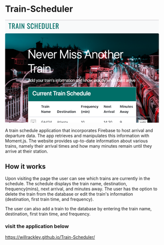 # Train-Scheduler

![Landing Page](assets/images/train.png)

A train schedule application that incorporates Firebase to host arrival and departure data. The app retrieves and manipulates this information with Moment.js. The website provides up-to-date information about various trains, namely their arrival times and how many minutes remain until they arrive at their station.

## How it works 

Upon visiting the page the user can see which trains are currently in the schedule. The schedule displays the train name, destination, frequency(mins), next arrival, and minutes away. The user has the option to delete the train from the database or edit the train's information (destination, first train time, and frequency).

The user can also add a train to the database by entering the train name, destination, first train time, and frequency.

### visit the application below
https://willrackley.github.io/Train-Scheduler/

